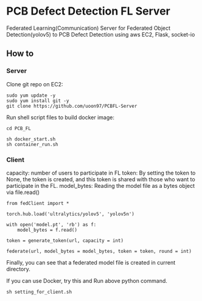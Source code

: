 # PCB Defect Detection FL Server

Federated Learning(Communication) Server for Federated Object Detection(yolov5) to PCB Defect Detection using aws EC2, Flask, socket-io

## How to

### Server

Clone git repo on EC2:

    sudo yum update -y
    sudo yum install git -y
    git clone https://github.com/uoon97/PCBFL-Server

Run shell script files to build docker image:

    cd PCB_FL

    sh docker_start.sh
    sh container_run.sh

### Client

capacity: number of users to participate in FL
token: By setting the token to None, the token is created, and this token is shared with those who want to participate in the FL.
model_bytes: Reading the model file as a bytes object via file.read()

    from fedClient import *

    torch.hub.load('ultralytics/yolov5', 'yolov5n')

    with open('model.pt', 'rb') as f:
        model_bytes = f.read()

    token = generate_token(url, capacity = int)

    federate(url, model_bytes = model_bytes, token = token, round = int)

Finally, you can see that a federated model file is created in current directory.

If you can use Docker, try this and Run above python command.

    sh setting_for_client.sh
